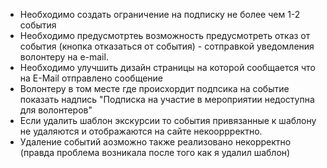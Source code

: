 - Необходимо создать ограничение на подписку не более чем 1-2 события
- Необходимо предусмотртеь возможность предусмотреть отказ от события (кнопка отказаться от события) - сотправкой уведомления волонтеру 
  на e-mail.
- Необходимо улучшить дизайн страницы на которой сообщается что на E-Mail отправлено сообщение
- Волонтеру в том месте где происхордит подпсика на событие показать надпись "Подписка на участие в мероприятии недоступна для волонтеров"
- Если удалить шаблон экскурсии то события привязанные к шаблону не удаляются и отображаются на сайте некооррректно.
- Удаление событий аозможно также реализовано некорректно (правда проблема возникала после того как я удалил шаблон)
